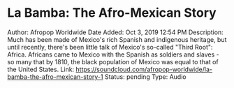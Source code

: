 # La Bamba: The Afro-Mexican Story

Author: Afropop Worldwide
Date Added: Oct 3, 2019 12:54 PM
Description: Much has been made of Mexico's rich Spanish and indigenous heritage, but until recently, there's been little talk of Mexico's so-called "Third Root": Africa. Africans came to Mexico with the Spanish as soldiers and slaves - so many that by 1810, the black population of Mexico was equal to that of the United States.
Link: https://soundcloud.com/afropop-worldwide/la-bamba-the-afro-mexican-story-1
Status: pending
Type: Audio
